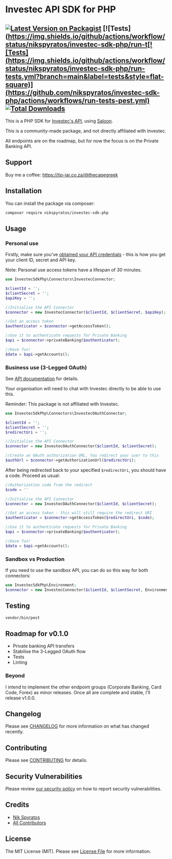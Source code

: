 # Investec API SDK for PHP

[![Latest Version on Packagist](https://img.shields.io/packagist/v/nikspyratos/investec-sdk-php.svg?style=flat-square)](https://packagist.org/packages/nikspyratos/investec-sdk-php)
[![Tests](https://img.shields.io/github/actions/workflow/status/nikspyratos/investec-sdk-php/run-t[![Tests](https://img.shields.io/github/actions/workflow/status/nikspyratos/investec-sdk-php/run-tests.yml?branch=main&label=tests&style=flat-square)](https://github.com/nikspyratos/investec-sdk-php/actions/workflows/run-tests-pest.yml)
[![Total Downloads](https://img.shields.io/packagist/dt/nikspyratos/investec-sdk-php.svg?style=flat-square)](https://packagist.org/packages/nikspyratos/investec-sdk-php)
---

This is a PHP SDK for [Investec's API](https://developer.investec.com/za/api-products/), using [Saloon](https://github.com/Sammyjo20/Saloon).

This is a community-made package, and not directly affiliated with Investec.

All endpoints are on the roadmap, but for now the focus is on the Private Banking API.

## Support

Buy me a coffee: https://tip-jar.co.za/@thecapegreek

## Installation

You can install the package via composer:

```bash
composer require nikspyratos/investec-sdk-php
```

## Usage

### Personal use

Firstly, make sure you've [obtained your API credentials](https://offerzen.gitbook.io/programmable-banking-community-wiki/get-started/api-quick-start-guide#how-to-get-your-api-keys) - this is how you get your client ID, secret and API key.

Note: Personal use access tokens have a lifespan of 30 minutes.

```php
use InvestecSdkPhp\Connectors\InvestecConnector;

$clientId = '';
$clientSecret = '';
$apiKey = '';

//Initialise the API Connector
$connector = new InvestecConnector($clientId, $clientSecret, $apiKey);

//Get an access token
$authenticator = $connector->getAccessToken();

//Use it to authenticate requests for Private Banking
$api = $connector->privateBanking($authenticator);

//Have fun!
$data = $api->getAccounts();
```

### Business use (3-Legged OAuth)

See [API documentation](https://developer.investec.com/za/api-products) for details.

Your organisation will need to chat with Investec directly to be able to use this.

Reminder: This package is not affiliated with Investec.

```php
use InvestecSdkPhp\Connectors\InvestecOAuthConnector;

$clientId = '';
$clientSecret = '';
$redirectUri = '';

//Initialise the API Connector
$connector = new InvestecOAuthConnector($clientId, $clientSecret);

//Create an OAuth authorization URL. You redirect your user to this
$authUrl = $connector->getAuthorizationUrl($redirectUri);
```
After being redirected back to your specified `$redirectUri`, you should have a code. Proceed as usual:
```php
//Authorization code from the redirect
$code = ''

//Initialise the API Connector
$connector = new InvestecOAuthConnector($clientId, $clientSecret);

//Get an access token - this will still require the redirect URI
$authenticator = $connector->getAccessToken($redirectUri, $code);

//Use it to authenticate requests for Private Banking
$api = $connector->privateBanking($authenticator);

//Have fun!
$data = $api->getAccounts();
```

### Sandbox vs Production

If you need to use the sandbox API, you can do so this way for both connectors:
```php
use InvestecSdkPhp\Environment;
$connector = new InvestecConnector($clientId, $clientSecret, Environment::SANDBOX);
```

## Testing

```bash
vendor/bin/pest
```

## Roadmap for v0.1.0

- Private banking API transfers
- Stabilise the 3-Legged OAuth flow
- Tests
- Linting

### Beyond

I intend to implement the other endpoint groups (Corporate Banking, Card Code, Forex) as minor releases. Once all are complete and stable, I'll release v1.0.0.

## Changelog

Please see [CHANGELOG](CHANGELOG.md) for more information on what has changed recently.

## Contributing

Please see [CONTRIBUTING](https://github.com/spatie/.github/blob/main/CONTRIBUTING.md) for details.

## Security Vulnerabilities

Please review [our security policy](../../security/policy) on how to report security vulnerabilities.

## Credits

- [Nik Spyratos](https://github.com/nikspyratos)
- [All Contributors](../../contributors)

## License

The MIT License (MIT). Please see [License File](LICENSE.md) for more information.
